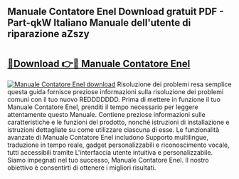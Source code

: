 ## Manuale Contatore Enel Download gratuit PDF - Part-qkW Italiano Manuale dell'utente di riparazione aZszy

# <h2><a href="http://df9kjug.blite.top/?on=Manuale+Contatore+Enel">🔗Download 👉🔴 Manuale Contatore Enel</a></h2>

[![Manuale Contatore Enel download](https://i.imgur.com/lujVjoI.png)](http://df9kjug.blite.top/?on=Manuale+Contatore+Enel)
Risoluzione dei problemi resa semplice questa guida fornisce preziose informazioni sulla risoluzione dei problemi comuni con il tuo nuovo REDDDDDDD. Prima di mettere in funzione il tuo Manuale Contatore Enel, prenditi il tempo necessario per leggere attentamente questo Manuale. Contiene preziose informazioni sulle caratteristiche e le funzioni del prodotto, nonché istruzioni di installazione e istruzioni dettagliate su come utilizzare ciascuna di esse. Le funzionalità avanzate di Manuale Contatore Enel includono Supporto multilingue, traduzione in tempo reale, gadget personalizzabili e riconoscimento vocale, tutti accessibili tramite L'interfaccia utente intuitiva e personalizzabile. Siamo impegnati nel tuo successo, Manuale Contatore Enel. Il nostro obiettivo è consentirti di ottenere i migliori risultati.
